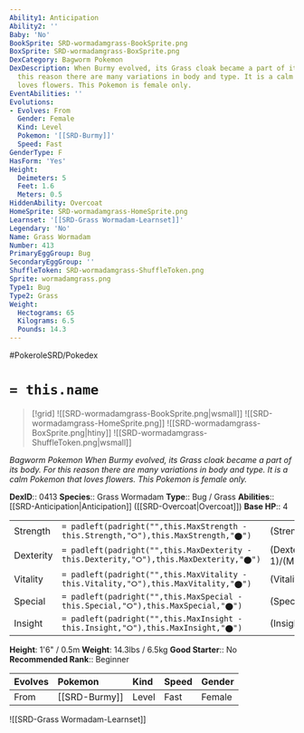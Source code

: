 ```yaml
---
Ability1: Anticipation
Ability2: ''
Baby: 'No'
BookSprite: SRD-wormadamgrass-BookSprite.png
BoxSprite: SRD-wormadamgrass-BoxSprite.png
DexCategory: Bagworm Pokemon
DexDescription: When Burmy evolved, its Grass cloak became a part of its body. For
  this reason there are many variations in body and type. It is a calm Pokemon that
  loves flowers. This Pokemon is female only.
EventAbilities: ''
Evolutions:
- Evolves: From
  Gender: Female
  Kind: Level
  Pokemon: '[[SRD-Burmy]]'
  Speed: Fast
GenderType: F
HasForm: 'Yes'
Height:
  Deimeters: 5
  Feet: 1.6
  Meters: 0.5
HiddenAbility: Overcoat
HomeSprite: SRD-wormadamgrass-HomeSprite.png
Learnset: '[[SRD-Grass Wormadam-Learnset]]'
Legendary: 'No'
Name: Grass Wormadam
Number: 413
PrimaryEggGroup: Bug
SecondaryEggGroup: ''
ShuffleToken: SRD-wormadamgrass-ShuffleToken.png
Sprite: wormadamgrass.png
Type1: Bug
Type2: Grass
Weight:
  Hectograms: 65
  Kilograms: 6.5
  Pounds: 14.3
---
```


#PokeroleSRD/Pokedex

# `= this.name`

> [!grid]
> ![[SRD-wormadamgrass-BookSprite.png|wsmall]]
> ![[SRD-wormadamgrass-HomeSprite.png]]
> ![[SRD-wormadamgrass-BoxSprite.png|htiny]]
> ![[SRD-wormadamgrass-ShuffleToken.png|wsmall]]


*Bagworm Pokemon*
*When Burmy evolved, its Grass cloak became a part of its body. For this reason there are many variations in body and type. It is a calm Pokemon that loves flowers. This Pokemon is female only.*

**DexID**:: 0413
**Species**:: Grass Wormadam
**Type**:: Bug / Grass
**Abilities**:: [[SRD-Anticipation|Anticipation]] ([[SRD-Overcoat|Overcoat]])
**Base HP**:: 4

|           |                                                                                        |                                          |
| --------- | -------------------------------------------------------------------------------------- | ---------------------------------------- |
| Strength  | `= padleft(padright("",this.MaxStrength - this.Strength,"⭘"),this.MaxStrength,"⬤")`    | (Strength::2)/(MaxStrength::4)   |
| Dexterity | `= padleft(padright("",this.MaxDexterity - this.Dexterity,"⭘"),this.MaxDexterity,"⬤")` | (Dexterity:: 1)/(MaxDexterity::3) |
| Vitality  | `= padleft(padright("",this.MaxVitality - this.Vitality,"⭘"),this.MaxVitality,"⬤")`    | (Vitality::3)/(MaxVitality::6)   |
| Special   | `= padleft(padright("",this.MaxSpecial - this.Special,"⭘"),this.MaxSpecial,"⬤")`       | (Special::2)/(MaxSpecial::5)     |
| Insight   | `= padleft(padright("",this.MaxInsight - this.Insight,"⭘"),this.MaxInsight,"⬤")`       | (Insight::2)/(MaxInsight::5)     |

**Height**: 1'6" / 0.5m
**Weight**: 14.3lbs / 6.5kg
**Good Starter**:: No
**Recommended Rank**:: Beginner

| Evolves   | Pokemon       | Kind   | Speed   | Gender   |
|:----------|:--------------|:-------|:--------|:---------|
| From      | [[SRD-Burmy]] | Level  | Fast    | Female   |

![[SRD-Grass Wormadam-Learnset]]